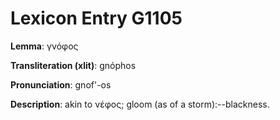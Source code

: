 # Lexicon Entry G1105

**Lemma**: γνόφος

**Transliteration (xlit)**: gnóphos

**Pronunciation**: gnof'-os

**Description**:
akin to νέφος; gloom (as of a storm):--blackness.
